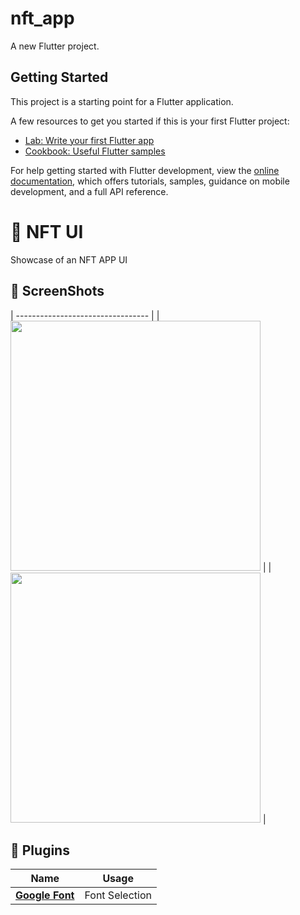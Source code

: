 # nft_app

A new Flutter project.

## Getting Started

This project is a starting point for a Flutter application.

A few resources to get you started if this is your first Flutter project:

- [Lab: Write your first Flutter app](https://docs.flutter.dev/get-started/codelab)
- [Cookbook: Useful Flutter samples](https://docs.flutter.dev/cookbook)

For help getting started with Flutter development, view the
[online documentation](https://docs.flutter.dev/), which offers tutorials,
samples, guidance on mobile development, and a full API reference.


# 📖 NFT UI

Showcase of an NFT APP UI


## 📸 ScreenShots

| --------------------------------- |
| <img src="ss/1.png" width="400">  |
| <img src="ss/3.png" width="400">  |


## 🔌 Plugins

| Name                                                    | Usage                                               |
| ------------------------------------------------------- | --------------------------------------------------- |
| [**Google Font**](https://pub.dev/packages/google_fonts)    | Font Selection                                  |
